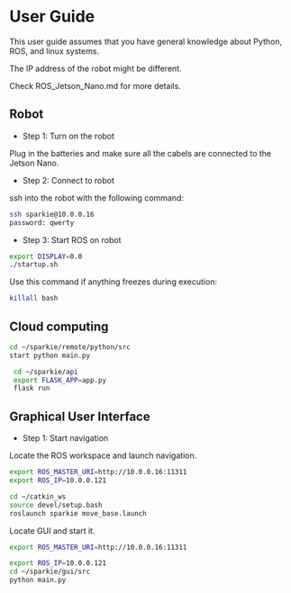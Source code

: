 # User Guide

This user guide assumes that you have general knowledge about Python, ROS, and linux systems.

The IP address of the robot might be different.

Check ROS_Jetson_Nano.md for more details.

## Robot

- Step 1: Turn on the robot

Plug in the batteries and make sure all the cabels are connected to the Jetson Nano.

- Step 2: Connect to robot

ssh into the robot with the following command:

```bash
ssh sparkie@10.0.0.16
password: qwerty
```

- Step 3: Start ROS on robot

```bash
export DISPLAY=0.0
./startup.sh
```

Use this command if anything freezes during execution:

```bash
killall bash
```

## Cloud computing

```bash
cd ~/sparkie/remote/python/src
start python main.py

 cd ~/sparkie/api
 export FLASK_APP=app.py
 flask run
```

## Graphical User Interface

- Step 1: Start navigation

Locate the ROS workspace and launch navigation.

```bash
export ROS_MASTER_URI=http://10.0.0.16:11311
export ROS_IP=10.0.0.121

cd ~/catkin_ws
source devel/setup.bash
roslaunch sparkie move_base.launch
```

Locate GUI and start it.

```bash
export ROS_MASTER_URI=http://10.0.0.16:11311

export ROS_IP=10.0.0.121
cd ~/sparkie/gui/src
python main.py
```
 



